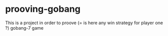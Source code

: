 # prooving-gobang
This is a project in order to proove (= is here any win strategy for player one ?) gobang-7 game

